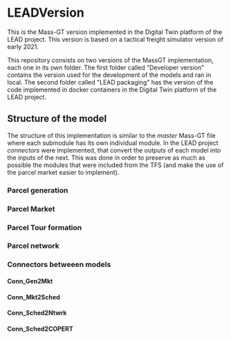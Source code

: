 # LEADVersion
This is the Mass-GT version implemented in the Digital Twin platform of the LEAD project. This version is based on a tactical freight simulator version of early 2021.

This repository consists on two versions of the MassGT implementation, each one in its own folder. The first folder called "Developer version" contains the version used for the development of the models and ran in local. The second folder called "LEAD packaging" has the version of the code implemented in docker containers in the Digital Twin platform of the LEAD project.

## Structure of the model

The structure of this implementation is similar to the _master_ Mass-GT file where each submodule has its own individual module. In the LEAD project _connectors_ were implemented, that convert the outputs of each model into the inputs of the next. This was done in order to preserve as much as possible the modules that were included from the TFS (and make the use of the parcel market easier to implement).

### Parcel generation

### Parcel Market

### Parcel Tour formation

### Parcel network

### Connectors betweeen models

#### Conn_Gen2Mkt

#### Conn_Mkt2Sched

#### Conn_Sched2Ntwrk


#### Conn_Sched2COPERT

